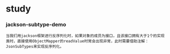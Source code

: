 # study
### jackson-subtype-demo 
    当我们用jackson框架进行反序列化时，如果对象的成员为接口，且该接口拥有大于1个的实现类时，直接使用ObjectMapper的readValue时常会出现异常，此时需要借助注解：JsonSubTypes来实现反序列化。

